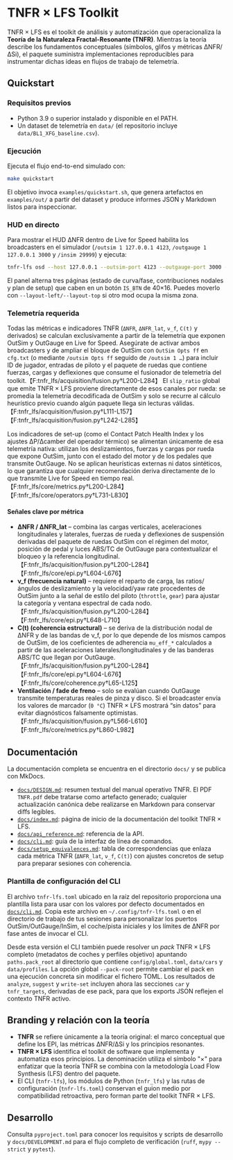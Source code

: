 # TNFR × LFS Toolkit

TNFR × LFS es el toolkit de análisis y automatización que operacionaliza la **Teoría de la Naturaleza Fractal-Resonante (TNFR)**. Mientras la teoría describe los fundamentos conceptuales (símbolos, glifos y métricas ΔNFR/ΔSi), el paquete suministra implementaciones reproducibles para instrumentar dichas ideas en flujos de trabajo de telemetría.

## Quickstart

### Requisitos previos
- Python 3.9 o superior instalado y disponible en el PATH.
- Un dataset de telemetría en `data/` (el repositorio incluye `data/BL1_XFG_baseline.csv`).

### Ejecución
Ejecuta el flujo end-to-end simulado con:

```bash
make quickstart
```

El objetivo invoca `examples/quickstart.sh`, que genera artefactos en `examples/out/` a partir del dataset y produce informes JSON y Markdown listos para inspeccionar.

### HUD en directo

Para mostrar el HUD ΔNFR dentro de Live for Speed habilita los broadcasters en el simulador (`/outsim 1 127.0.0.1 4123`, `/outgauge 1 127.0.0.1 3000` y `/insim 29999`) y ejecuta:

```bash
tnfr-lfs osd --host 127.0.0.1 --outsim-port 4123 --outgauge-port 3000 --insim-port 29999
```

El panel alterna tres páginas (estado de curva/fase, contribuciones nodales y plan de setup) que caben en un botón `IS_BTN` de 40×16. Puedes moverlo con `--layout-left/--layout-top` si otro mod ocupa la misma zona.

### Telemetría requerida

Todas las métricas e indicadores TNFR (`ΔNFR`, `ΔNFR_lat`, `ν_f`, `C(t)` y derivados) se calculan exclusivamente a partir de la telemetría que exponen OutSim y OutGauge en Live for Speed. Asegúrate de activar ambos broadcasters y de ampliar el bloque de OutSim con `OutSim Opts ff` en `cfg.txt` (o mediante `/outsim Opts ff` seguido de `/outsim 1 …`) para incluir ID de jugador, entradas de piloto y el paquete de ruedas que contiene fuerzas, cargas y deflexiones que consume el fusionador de telemetría del toolkit.【F:tnfr_lfs/acquisition/fusion.py†L200-L284】 El `slip_ratio` global que emite TNFR × LFS proviene directamente de esos canales por rueda: se promedia la telemetría decodificada de OutSim y solo se recurre al cálculo heurístico previo cuando algún paquete llega sin lecturas válidas.【F:tnfr_lfs/acquisition/fusion.py†L111-L157】【F:tnfr_lfs/acquisition/fusion.py†L242-L285】

Los indicadores de set-up (como el Contact Patch Health Index y los ajustes ΔP/Δcamber del operador térmico) se alimentan únicamente de esa telemetría nativa: utilizan los deslizamientos, fuerzas y cargas por rueda que expone OutSim, junto con el estado del motor y de los pedales que transmite OutGauge. No se aplican heurísticas externas ni datos sintéticos, lo que garantiza que cualquier recomendación deriva directamente de lo que transmite Live for Speed en tiempo real.【F:tnfr_lfs/core/metrics.py†L200-L284】【F:tnfr_lfs/core/operators.py†L731-L830】

#### Señales clave por métrica

- **ΔNFR / ΔNFR_lat** – combina las cargas verticales, aceleraciones longitudinales y laterales, fuerzas de rueda y deflexiones de suspensión derivadas del paquete de ruedas OutSim con el régimen del motor, posición de pedal y luces ABS/TC de OutGauge para contextualizar el bloqueo y la referencia longitudinal.【F:tnfr_lfs/acquisition/fusion.py†L200-L284】【F:tnfr_lfs/core/epi.py†L604-L676】
- **ν_f (frecuencia natural)** – requiere el reparto de carga, las ratios/ángulos de deslizamiento y la velocidad/yaw rate procedentes de OutSim junto a la señal de estilo del piloto (`throttle`, `gear`) para ajustar la categoría y ventana espectral de cada nodo.【F:tnfr_lfs/acquisition/fusion.py†L200-L284】【F:tnfr_lfs/core/epi.py†L648-L710】
- **C(t) (coherencia estructural)** – se deriva de la distribución nodal de ΔNFR y de las bandas de ν_f, por lo que depende de los mismos campos de OutSim, de los coeficientes de adherencia `mu_eff_*` calculados a partir de las aceleraciones laterales/longitudinales y de las banderas ABS/TC que llegan por OutGauge.【F:tnfr_lfs/acquisition/fusion.py†L200-L284】【F:tnfr_lfs/core/epi.py†L604-L676】【F:tnfr_lfs/core/coherence.py†L65-L125】
- **Ventilación / fade de freno** – solo se evalúan cuando OutGauge transmite temperaturas reales de pinza y disco. Si el broadcaster envía los valores de marcador (`0 °C`) TNFR × LFS mostrará “sin datos” para evitar diagnósticos falsamente optimistas.【F:tnfr_lfs/acquisition/fusion.py†L566-L610】【F:tnfr_lfs/core/metrics.py†L860-L982】

## Documentación

La documentación completa se encuentra en el directorio `docs/` y se publica con MkDocs.

- [`docs/DESIGN.md`](docs/DESIGN.md): resumen textual del manual operativo TNFR. El PDF `TNFR.pdf` debe tratarse como artefacto generado; cualquier actualización canónica debe realizarse en Markdown para conservar diffs legibles.
- [`docs/index.md`](docs/index.md): página de inicio de la documentación del toolkit TNFR × LFS.
- [`docs/api_reference.md`](docs/api_reference.md): referencia de la API.
- [`docs/cli.md`](docs/cli.md): guía de la interfaz de línea de comandos.
- [`docs/setup_equivalences.md`](docs/setup_equivalences.md): tabla de
  correspondencias que enlaza cada métrica TNFR (`ΔNFR_lat`, `ν_f`, `C(t)`) con
  ajustes concretos de setup para preparar sesiones con coherencia.

### Plantilla de configuración del CLI

El archivo `tnfr-lfs.toml` ubicado en la raíz del repositorio proporciona una plantilla lista para usar con los valores por defecto documentados en [`docs/cli.md`](docs/cli.md). Copia este archivo en `~/.config/tnfr-lfs.toml` o en el directorio de trabajo de tus sesiones para personalizar los puertos OutSim/OutGauge/InSim, el coche/pista iniciales y los límites de ΔNFR por fase antes de invocar el CLI.

Desde esta versión el CLI también puede resolver un *pack* TNFR × LFS completo (metadatos de coches y perfiles objetivo) apuntando `paths.pack_root` al directorio que contiene `config/global.toml`, `data/cars` y `data/profiles`. La opción global `--pack-root` permite cambiar el pack en una ejecución concreta sin modificar el fichero TOML. Los resultados de `analyze`, `suggest` y `write-set` incluyen ahora las secciones `car` y `tnfr_targets`, derivadas de ese pack, para que los exports JSON reflejen el contexto TNFR activo.

## Branding y relación con la teoría

- **TNFR** se refiere únicamente a la teoría original: el marco conceptual que define los EPI, las métricas ΔNFR/ΔSi y los principios resonantes.
- **TNFR × LFS** identifica el toolkit de software que implementa y automatiza esos principios. La denominación utiliza el símbolo "×" para enfatizar que la teoría TNFR se combina con la metodología Load Flow Synthesis (LFS) dentro del paquete.
- El CLI (`tnfr-lfs`), los módulos de Python (`tnfr_lfs`) y las rutas de configuración (`tnfr-lfs.toml`) conservan el guion medio por compatibilidad retroactiva, pero forman parte del toolkit TNFR × LFS.

## Desarrollo

Consulta `pyproject.toml` para conocer los requisitos y scripts de desarrollo y
``docs/DEVELOPMENT.md`` para el flujo completo de verificación (``ruff``,
``mypy --strict`` y ``pytest``).
